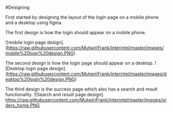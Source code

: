 #Designing

First started by designing the layout of the login page on a mobile phone and a desktop using figma.
 
The first design is how the login should appear on a mobile phone.

![mobile login page design].(https://raw.githubusercontent.com/MutwiriFrank/interintel/master/images/mobile%20logn%20design.PNG)

The second design is how the login page should appear on a desktop.
![Desktop login page design].(https://raw.githubusercontent.com/MutwiriFrank/interintel/master/images/desktop%20login%20design.PNG)

The third design is the success page which also  has a search and result functionality.
![Search and result page design]. https://raw.githubusercontent.com/MutwiriFrank/interintel/master/images/orders_home.PNG